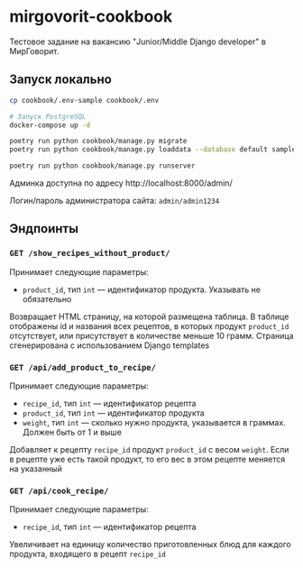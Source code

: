 # mirgovorit-cookbook

Тестовое задание на вакансию "Junior/Middle Django developer" в МирГоворит.

## Запуск локально

```bash
cp cookbook/.env-sample cookbook/.env

# Запуск PostgreSQL
docker-compose up -d

poetry run python cookbook/manage.py migrate
poetry run python cookbook/manage.py loaddata --database default sample_data

poetry run python cookbook/manage.py runserver
```

Админка доступна по адресу http://localhost:8000/admin/

Логин/пароль администратора сайта: `admin/admin1234`


## Эндпоинты

### `GET /show_recipes_without_product/`

Принимает следующие параметры:

- `product_id`, тип `int` — идентификатор продукта. Указывать не обязательно

Возвращает HTML страницу, на которой размещена таблица. В таблице отображены id и названия всех рецептов, в которых продукт `product_id` отсутствует, или присутствует в количестве меньше 10 грамм. Страница сгенерирована с использованием Django templates

### `GET /api/add_product_to_recipe/`

Принимает следующие параметры:

- `recipe_id`, тип `int` — идентификатор рецепта
- `product_id`, тип `int` — идентификатор продукта
- `weight`, тип `int` — сколько нужно продукта, указывается в граммах. Должен быть от 1 и выше

Добавляет к рецепту `recipe_id` продукт `product_id` с весом `weight`. Если в рецепте уже есть такой продукт, то его вес в этом рецепте меняется на указанный


### `GET /api/cook_recipe/`

Принимает следующие параметры:

- `recipe_id`, тип `int` — идентификатор рецепта

Увеличивает на единицу количество приготовленных блюд для каждого продукта, входящего в рецепт `recipe_id`

